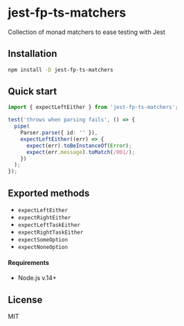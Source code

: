 # jest-fp-ts-matchers

Collection of monad matchers to ease testing with Jest

## Installation

```bash
npm install -D jest-fp-ts-matchers
```

## Quick start

```typescript
import { expectLeftEither } from 'jest-fp-ts-matchers';

test('throws when parsing fails', () => {
  pipe(
    Parser.parse({ id: '' }),
    expectLeftEither((err) => {
      expect(err).toBeInstanceOf(Error);
      expect(err.message).toMatch(/001/);
    })
  );
});
```

## Exported methods

- `expectLeftEither`
- `expectRightEither`
- `expectLeftTaskEither`
- `expectRightTaskEither`
- `expectSomeOption`
- `expectNoneOption`

#### Requirements

- Node.js v.14+

## License

MIT
